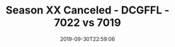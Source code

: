 ---
title: Season XX Canceled - DCGFFL - 7022 vs 7019
teams_score:
- team: 7022
  score: 25
- team: 7019
  score: 31
mvp: Nikki, BB
game-ball: Delvonte, Matt
sportsperson: Craig, Jeremy
season: 19
week: 4
date: '2019-09-30T22:59:06'
pageid: season-xix-week-4-9-29-7022-vs-7019
---